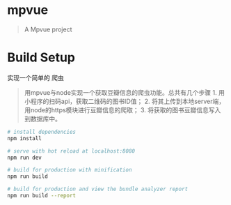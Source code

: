 # mpvue

> A Mpvue project

# Build Setup
 


 实现一个简单的	爬虫

>用mpvue与node实现一个获取豆瓣信息的爬虫功能。总共有几个步骤
	1. 用小程序的扫码api，获取二维码的图书ID值；
	2. 将其上传到本地server端，用node的https模块进行豆瓣信息的爬取；
	3. 将获取的图书豆瓣信息写入到数据库中。 

``` bash
# install dependencies
npm install

# serve with hot reload at localhost:8080
npm run dev

# build for production with minification
npm run build

# build for production and view the bundle analyzer report
npm run build --report
```
